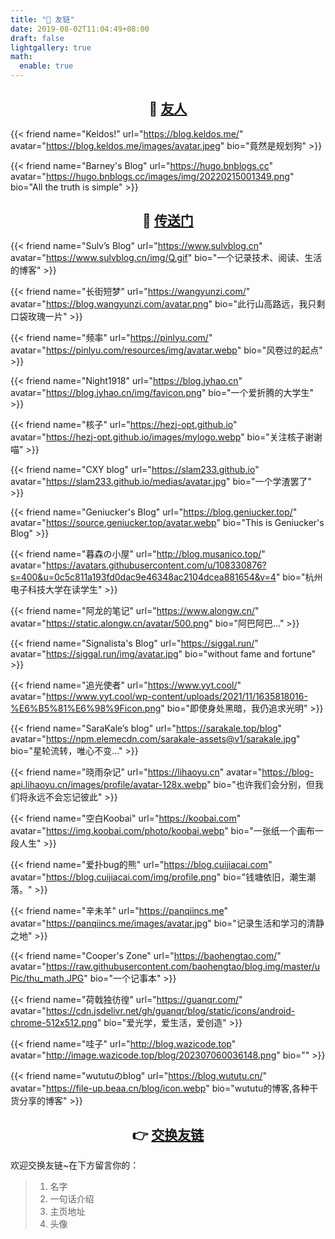 ```yaml
---
title: "🤝 友链"
date: 2019-08-02T11:04:49+08:00
draft: false
lightgallery: true
math:
  enable: true
---
```


<h2><center>🤝 <u>友人</u></center></h2>

{{< friend name="Keldos!" url="https://blog.keldos.me/" avatar="https://blog.keldos.me/images/avatar.jpeg" bio="竟然是规划狗" >}}

{{< friend name="Barney's Blog" url="https://hugo.bnblogs.cc" avatar="https://hugo.bnblogs.cc/images/img/20220215001349.png" bio="All the truth is simple" >}}

<h2><center>🚪 <u>传送门</u></center></h2>

{{< friend name="Sulv’s Blog" url="https://www.sulvblog.cn" avatar="https://www.sulvblog.cn/img/Q.gif" bio="一个记录技术、阅读、生活的博客" >}}

{{< friend name="长街短梦" url="https://wangyunzi.com/" avatar="https://blog.wangyunzi.com/avatar.png" bio="此行山高路远，我只剩口袋玫瑰一片" >}}

{{< friend name="频率" url="https://pinlyu.com/" avatar="https://pinlyu.com/resources/img/avatar.webp" bio="风卷过的起点" >}}

{{< friend name="Night1918" url="https://blog.jyhao.cn" avatar="https://blog.jyhao.cn/img/favicon.png" bio="一个爱折腾的大学生" >}}

{{< friend name="核子" url="https://hezj-opt.github.io" avatar="https://hezj-opt.github.io/images/mylogo.webp" bio="关注核子谢谢喵" >}}

{{< friend name="CXY blog" url="https://slam233.github.io" avatar="https://slam233.github.io/medias/avatar.jpg" bio="一个学渣罢了" >}}

{{< friend name="Geniucker's Blog" url="https://blog.geniucker.top/" avatar="https://source.geniucker.top/avatar.webp" bio="This is Geniucker's Blog" >}}

{{< friend name="暮森の小屋" url="http://blog.musanico.top/" avatar="https://avatars.githubusercontent.com/u/108330876?s=400&u=0c5c811a193fd0dac9e46348ac2104dcea881654&v=4" bio="杭州电子科技大学在读学生" >}}

{{< friend name="阿龙的笔记" url="https://www.alongw.cn/" avatar="https://static.alongw.cn/avatar/500.png" bio="阿巴阿巴…" >}}

{{< friend name="Signalista's Blog" url="https://siggal.run/" avatar="https://siggal.run/img/avatar.jpg" bio="without fame and fortune" >}}

{{< friend name="追光使者" url="https://www.yyt.cool/" avatar="https://www.yyt.cool/wp-content/uploads/2021/11/1635818016-%E6%B5%81%E6%98%9Ficon.png" bio="即使身处黑暗，我仍追求光明" >}}

{{< friend name="SaraKale’s blog" url="https://sarakale.top/blog" avatar="https://npm.elemecdn.com/sarakale-assets@v1/sarakale.jpg" bio="星轮流转，唯心不变…" >}}

{{< friend name="晓雨杂记" url="https://lihaoyu.cn" avatar="https://blog-api.lihaoyu.cn/images/profile/avatar-128x.webp" bio="也许我们会分别，但我们将永远不会忘记彼此" >}}

{{< friend name="空白Koobai" url="https://koobai.com" avatar="https://img.koobai.com/photo/koobai.webp" bio="一张纸一个画布一段人生" >}}

{{< friend name="爱扑bug的熊" url="https://blog.cuijiacai.com" avatar="https://blog.cuijiacai.com/img/profile.png" bio="钱塘依旧，潮生潮落。" >}}

{{< friend name="辛未羊" url="https://panqiincs.me" avatar="https://panqiincs.me/images/avatar.jpg" bio="记录生活和学习的清静之地" >}}

{{< friend name="Cooper's Zone" url="https://baohengtao.com/" avatar="https://raw.githubusercontent.com/baohengtao/blog.img/master/uPic/thu_math.JPG" bio="一个记事本" >}}

{{< friend name="荷戟独彷徨" url="https://guanqr.com/" avatar="https://cdn.jsdelivr.net/gh/guanqr/blog/static/icons/android-chrome-512x512.png" bio="爱光学，爱生活，爱创造" >}}

{{< friend name="哇子" url="http://blog.wazicode.top" avatar="http://image.wazicode.top/blog/202307060036148.png" bio="" >}}

{{< friend name="wututuのblog" url="https://blog.wututu.cn/" avatar="https://file-up.beaa.cn/blog/icon.webp" bio="wututu的博客,各种干货分享的博客" >}}


<h2><center>👉 <u>交换友链</u></center></h2>

欢迎交换友链~在下方留言你的：

> 1. 名字
> 2. 一句话介绍
> 3. 主页地址
> 4. 头像
